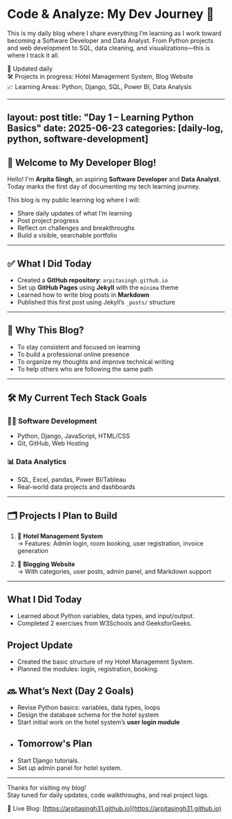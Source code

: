 
# Code & Analyze: My Dev Journey 🚀

This is my daily blog where I share everything I’m learning as I work toward becoming a Software Developer and Data Analyst. From Python projects and web development to SQL, data cleaning, and visualizations—this is where I track it all.

🔁 Updated daily  
🛠️ Projects in progress: Hotel Management System, Blog Website  
📈 Learning Areas: Python, Django, SQL, Power BI, Data Analysis

---
layout: post
title: "Day 1 – Learning Python Basics"
date: 2025-06-23
categories: [daily-log, python, software-development]
---
## 👋 Welcome to My Developer Blog!

Hello! I'm **Arpita Singh**, an aspiring **Software Developer** and **Data Analyst**.  
Today marks the first day of documenting my tech learning journey.

This blog is my public learning log where I will:
- Share daily updates of what I’m learning
- Post project progress
- Reflect on challenges and breakthroughs
- Build a visible, searchable portfolio

---

## ✅ What I Did Today

- Created a **GitHub repository**: `arpitasingh.github.io`
- Set up **GitHub Pages** using **Jekyll** with the `minima` theme
- Learned how to write blog posts in **Markdown**
- Published this first post using Jekyll’s `_posts/` structure

---

## 🎯 Why This Blog?

- To stay consistent and focused on learning
- To build a professional online presence
- To organize my thoughts and improve technical writing
- To help others who are following the same path

---

## 🛠️ My Current Tech Stack Goals

### 🧑‍💻 Software Development
- Python, Django, JavaScript, HTML/CSS
- Git, GitHub, Web Hosting

### 📊 Data Analytics
- SQL, Excel, pandas, Power BI/Tableau
- Real-world data projects and dashboards

---

## 🗂️ Projects I Plan to Build

1. 🏨 **Hotel Management System**  
   → Features: Admin login, room booking, user registration, invoice generation

2. 📰 **Blogging Website**  
   → With categories, user posts, admin panel, and Markdown support

---


## What I Did Today
- Learned about Python variables, data types, and input/output.
- Completed 2 exercises from W3Schools and GeeksforGeeks.

## Project Update
- Created the basic structure of my Hotel Management System.
- Planned the modules: login, registration, booking.
## 🔜 What’s Next (Day 2 Goals)

- Revise Python basics: variables, data types, loops
- Design the database schema for the hotel system
- Start initial work on the hotel system’s **user login module**
- ## Tomorrow's Plan
- Start Django tutorials.
- Set up admin panel for hotel system.


---

Thanks for visiting my blog!  
Stay tuned for daily updates, code walkthroughs, and real project logs.

🔗 Live Blog: [https://arpitasingh31.github.io](https://arpitasingh31.github.io)
